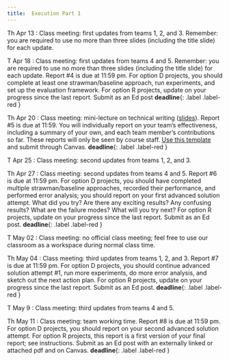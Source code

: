 ```yaml
---
title:  Execution Part 1
---
```


Th Apr 13
: Class meeting: first updates from teams 1, 2, and 3.  Remember:  you are required to use no more than three slides (including the title slide) for each update.  

T Apr 18
: Class meeting: first updates from teams 4 and 5.  Remember:  you are required to use no more than three slides (including the title slide) for each update.  Report #4 is due at 11:59 pm.  For option D projects, you should complete at least one strawman/baseline approach, run experiments, and set up the evaluation framework.  For option R projects, update on your progress since the last report.  Submit as an Ed post  **deadline**{: .label .label-red }

Th Apr 20
: Class meeting:  mini-lecture on technical writing ([slides](../assets/docs/capstone-writing.pdf)). Report #5 is due at 11:59.  You will individually report on your team’s effectiveness, including a summary of your own, and each team member’s contributions so far.  These reports will only be seen by course staff.  [Use this template](https://www.overleaf.com/read/kypkrmpbgsvz) and submit through Canvas.  **deadline**{: .label .label-red }

T Apr 25
: Class meeting:  second updates from teams 1, 2, and 3.

Th Apr 27
: Class meeting:  second updates from teams 4 and 5.  Report #6 is due at 11:59 pm.  For option D projects, you should have completed multiple strawman/baseline approaches, recorded their performance, and performed error analysis; you should report on your first advanced solution attempt. What did you try? Are there any exciting results? Any confusing results? What are the failure modes? What will you try next?   For option R projects, update on your progress since the last report.  Submit as an Ed post.  **deadline**{: .label .label-red }

T May 02
: Class meeting:  no official class meeting; feel free to use our classroom as a workspace during normal class time.

Th May 04
: Class meeting:  third updates from teams 1, 2, and 3. Report #7 is due at 11:59 pm.  For option D projects, you should continue advanced solution attempt #1, run more experiments, do more error analysis, and sketch out the next action plan. For option R projects, update on your progress since the last report.   Submit as an Ed post.  **deadline**{: .label .label-red }

T May 9
: Class meeting:  third updates from teams 4 and 5.  

Th May 11
: Class meeting:  team working time.  Report #8 is due at 11:59 pm.   For option D projects, you should report on your second advanced solution attempt.  For option R projects, this report is a first version of your final report; see instructions.  Submit as an Ed post with an externally linked or attached pdf and on Canvas. **deadline**{: .label .label-red }





